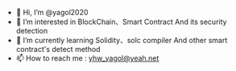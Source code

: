 - 👋 Hi, I’m @yagol2020
- 👀 I’m interested in BlockChain、Smart Contract And its security detection
- 🌱 I’m currently learning Solidity、solc compiler And other smart contract's detect method
- 📫 How to reach me : yhw_yagol@yeah.net

<!---
yagol2020/yagol2020 is a ✨ special ✨ repository because its `README.md` (this file) appears on your GitHub profile.
You can click the Preview link to take a look at your changes.
--->
